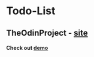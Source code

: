 # Todo-List


## TheOdinProject - [site](https://www.theodinproject.com/)


#### Check out [demo](https://rique2x.github.io/Todo-List/)